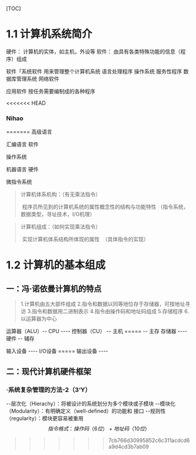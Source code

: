 [TOC]



# 1.1 计算机系统简介

  硬件： 计算机的实体，如主机，外设等
  软件： 由具有各类特殊功能的信息（程序）组成

  软件「系统软件  用来管理整个计算机系统
                语言处理程序
                操作系统
                服务性程序
                数据库管理系统
                网络软件

应用软件  按任务需要编制成的各种程序



<<<<<<< HEAD
### Nihao

=======
  高级语言

  汇编语言         软件

  操作系统

  机器语言         硬件

  微指令系统

>   计算机体系机构：（有无乘法指令）
>
> ​    程序员所见到的计算机系统的属性概念性的结构与功能特性
> ​    （指令系统，数据类型，寻址技术，I/O机理）

>   计算机组成：（如何实现乘法指令）
>
> ​    实现计算机体系结构所体现的属性
> ​    （具体指令的实现）



# 1.2 计算机的基本组成

## 一：冯·诺依曼计算机的特点

>   1.计算机由五大部件组成
>   2.指令和数据以同等地位存于存储器，可按地址寻访
>   3.指令和数据用二进制表示
>   4.指令由操作码和地址码组成
>   5.存储程序
>   6.以运算器为中心

  运算器（ALU）--
                    CPU ----
  控制器（CU） --
                               主机  =====
         -- 主存 
  存储器                ----                     硬件
         -- 辅存

  输入设备      ----
                          I/O设备    =====
  输出设备      ----

## 二：现代计算机硬件框架

### ·系统复杂管理的方法-2（3‘Y）

  --层次化（Hierachy）：将被设计的系统划分为多个模块或子模块
  --模块化（Modularity）：有明确定义（well-defined）的功能和
    接口
  --规则性（regularity）：模块更容易被重用
$$
指令格式：操作码（6位）+地址码（10位）
$$
>>>>>>> 7cb766d30995852c6c311acdcd6a9d4cd3b7ab09
